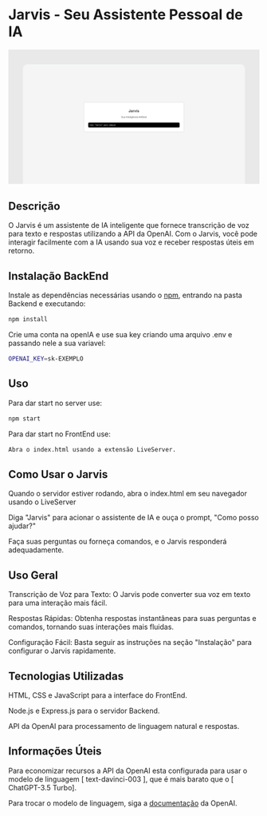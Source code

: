 # Jarvis - Seu Assistente Pessoal de IA

![Cap](https://raw.githubusercontent.com/PedroLMaia/Portfolio/main/public/jar.png)

## Descrição
O Jarvis é um assistente de IA inteligente que fornece transcrição de voz para texto e respostas utilizando a API da OpenAI. Com o Jarvis, você pode interagir facilmente com a IA usando sua voz e receber respostas úteis em retorno.

## Instalação BackEnd

Instale as dependências necessárias usando o [npm](https://www.npmjs.com/), entrando na pasta Backend e executando:

```bash
npm install
```
Crie uma conta na openIA e use sua key criando uma arquivo .env e passando nele a sua variavel:

```bash
OPENAI_KEY=sk-EXEMPLO
```

## Uso
Para dar start no server use:

```bash
npm start
```
Para dar start no FrontEnd use:

```bash
Abra o index.html usando a extensão LiveServer.
```

## Como Usar o Jarvis

Quando o servidor estiver rodando, abra o index.html em seu navegador usando o LiveServer

Diga "Jarvis" para acionar o assistente de IA e ouça o prompt, "Como posso ajudar?"

Faça suas perguntas ou forneça comandos, e o Jarvis responderá adequadamente.


## Uso Geral
Transcrição de Voz para Texto: O Jarvis pode converter sua voz em texto para uma interação mais fácil.

Respostas Rápidas: Obtenha respostas instantâneas para suas perguntas e comandos, tornando suas interações mais fluidas.

Configuração Fácil: Basta seguir as instruções na seção "Instalação" para configurar o Jarvis rapidamente.

## Tecnologias Utilizadas
HTML, CSS e JavaScript para a interface do FrontEnd.

Node.js e Express.js para o servidor Backend.

API da OpenAI para processamento de linguagem natural e respostas.

## Informações Úteis
Para economizar recursos a API da OpenAI esta configurada para usar o modelo de linguagem [ text-davinci-003 ], que é mais barato que o [ ChatGPT-3.5 Turbo].

Para trocar o modelo de linguagem, siga a [documentação](https://platform.openai.com/docs/guides/gpt) da OpenAI.